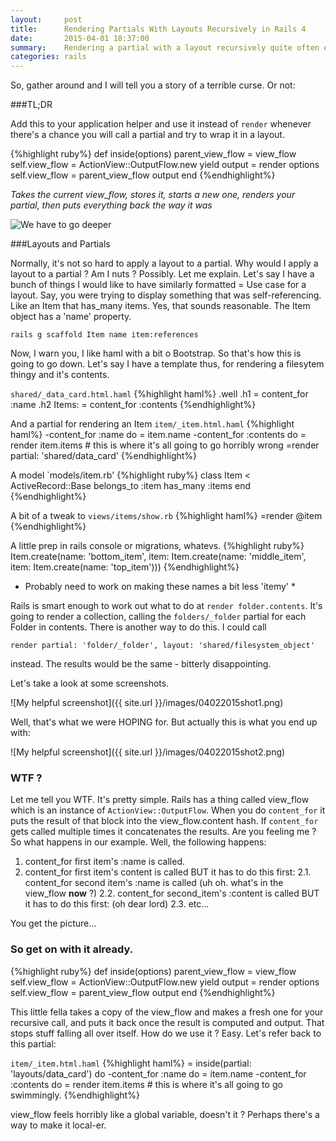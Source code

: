 ```yaml
---
layout:     post
title:      Rendering Partials With Layouts Recursively in Rails 4
date:       2015-04-01 18:37:00
summary:    Rendering a partial with a layout recursively quite often ends in tears.
categories: rails
---
```

So, gather around and I will tell you a story of a terrible curse. Or not:

###TL;DR

Add this to your application helper and use it instead of `render` whenever there's a chance you will call a partial and try to wrap it in a layout.

{%highlight ruby%}
  def inside(options)
    parent_view_flow = view_flow
    self.view_flow = ActionView::OutputFlow.new
    yield
    output = render options
    self.view_flow = parent_view_flow
    output
  end
{%endhighlight%}

*Takes the current view_flow, stores it, starts a new one, renders your partial, then puts everything back the way it was*

![We have to go deeper](http://s2.quickmeme.com/img/e7/e7633bedf897bb24ce668ac9c5df6bf88a58ff7e114d27606a756f4c4888a3f1.jpg) 

###Layouts and Partials

Normally, it's not so hard to apply a layout to a partial. Why would I apply a layout to a partial ? Am I nuts ? Possibly. Let me explain. Let's say I have a bunch of things I would like to have similarly formatted = Use case for a layout. Say, you were trying to display something that was self-referencing. Like an Item that has_many items. Yes, that sounds reasonable. The Item object has a 'name' property. 
```
rails g scaffold Item name item:references
```
Now, I warn you, I like haml with a bit o Bootstrap. So that's how this is going to go down. Let's say I have a template thus, for rendering a filesytem thingy and it's contents.

`shared/_data_card.html.haml`
{%highlight haml%}
.well
  .h1
    = content_for :name
  .h2
    Items:
    = content_for :contents
{%endhighlight%}

And a partial for rendering an Item
`item/_item.html.haml`
{%highlight haml%}
-content_for :name do
  = item.name
-content_for :contents do
  = render item.items # this is where it's all going to go horribly wrong
=render partial: 'shared/data_card'
{%endhighlight%}

A model
`models/item.rb'
{%highlight ruby%}
class Item < ActiveRecord::Base
  belongs_to :item
  has_many :items
end
{%endhighlight%}

A bit of a tweak to `views/items/show.rb`
{%highlight haml%}
=render @item
{%endhighlight%}

A little prep in rails console or migrations, whatevs.
{%highlight ruby%}
Item.create(name: 'bottom_item', item: Item.create(name: 'middle_item', item: Item.create(name: 'top_item')))
{%endhighlight%}
* Probably need to work on making these names a bit less 'itemy' *

Rails is smart enough to work out what to do at `render folder.contents`. It's going to render a collection, calling the `folders/_folder` partial for each Folder in contents. There is another way to do this. I could call 
```
render partial: 'folder/_folder', layout: 'shared/filesystem_object'
``` 

instead. The results would be the same - bitterly disappointing.

Let's take a look at some screenshots.

![My helpful screenshot]({{ site.url }}/images/04022015shot1.png)

Well, that's what we were HOPING for. But actually this is what you end up with:

![My helpful screenshot]({{ site.url }}/images/04022015shot2.png)

### WTF ?

Let me tell you WTF. It's pretty simple. Rails has a thing called view_flow which is an instance of `ActionView::OutputFlow`. When you do `content_for` it puts the result of that block into the view_flow.content hash. If `content_for` gets called multiple times it concatenates the results. Are you feeling me ? So what happens in our example. Well, the following happens:

1. content_for first item's :name is called.
2. content_for first item's content is called BUT it has to do this first:
  2.1. content_for second item's :name is called (uh oh. what's in the view_flow **now** ?)
  2.2. content_for second_item's :content is called BUT it has to do this first: (oh dear lord)
  2.3. etc...

You get the picture...

### So get on with it already.

{%highlight ruby%}
  def inside(options)
    parent_view_flow = view_flow
    self.view_flow = ActionView::OutputFlow.new
    yield
    output = render options
    self.view_flow = parent_view_flow
    output
  end
{%endhighlight%}

This little fella takes a copy of the view_flow and makes a fresh one for your recursive call, and puts it back once the result is computed and output. That stops stuff falling all over itself. How do we use it ? Easy. Let's refer back to this partial:

`item/_item.html.haml`
{%highlight haml%}
= inside(partial: 'layouts/data_card') do
  -content_for :name do
    = item.name
  -content_for :contents do
    = render item.items # this is where it's all going to go swimmingly.
{%endhighlight%}

view_flow feels horribly like a global variable, doesn't it ? Perhaps there's a way to make it local-er.
